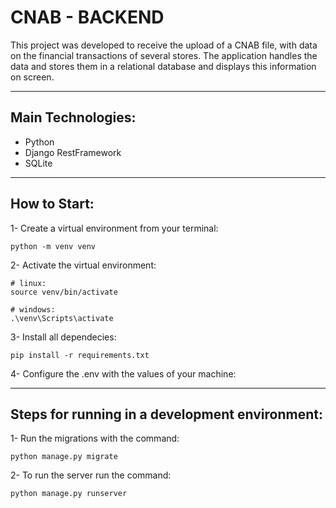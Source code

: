 # CNAB - BACKEND

This project was developed to receive the upload of a CNAB file, with data on the financial transactions of several stores. The application handles the data and stores them in a relational database and displays this information on screen.

---

## Main Technologies:
- Python
- Django RestFramework
- SQLite

---

## How to Start:
1- Create a virtual environment from your terminal:
```
python -m venv venv
```
2- Activate the virtual environment: 
```
# linux:
source venv/bin/activate

# windows:
.\venv\Scripts\activate
```
3- Install all dependecies: 
```
pip install -r requirements.txt
```

4- Configure the .env with the values of your machine:

---

## Steps for running in a development environment:

1- Run the migrations with the command:
```
python manage.py migrate
```

2- To run the server run the command:
```
python manage.py runserver
```
